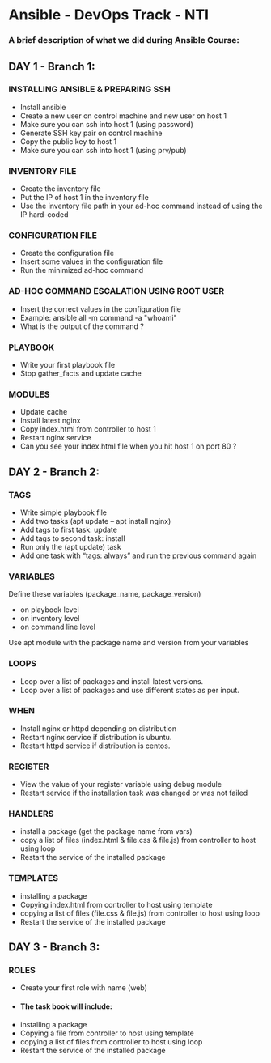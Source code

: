 
# Ansible - DevOps Track - NTI
### A brief description of what we did during Ansible Course:

## DAY 1 - Branch 1:
### INSTALLING ANSIBLE & PREPARING SSH
- Install ansible
- Create a new user on control machine and new user on host 1
- Make sure you can ssh into host 1 (using password)
- Generate SSH key pair on control machine
- Copy the public key to host 1
- Make sure you can ssh into host 1 (using prv/pub)
### INVENTORY FILE
- Create the inventory file
- Put the IP of host 1 in the inventory file
- Use the inventory file path in your ad-hoc command instead of using the IP hard-coded
### CONFIGURATION FILE
- Create the configuration file
- Insert some values in the configuration file
- Run the minimized ad-hoc command
### AD-HOC COMMAND ESCALATION USING ROOT USER
- Insert the correct values in the configuration file
- Example: ansible all -m command -a "whoami"
- What is the output of the command ?
### PLAYBOOK
- Write your first playbook file
- Stop gather_facts and update cache
### MODULES
- Update cache
- Install latest nginx
- Copy index.html from controller to host 1
- Restart nginx service
- Can you see your index.html file when you hit host 1 on port 80 ?

## DAY 2 - Branch 2:
### TAGS
- Write simple playbook file
- Add two tasks (apt update – apt install nginx)
- Add tags to first task: update
- Add tags to second task: install
- Run only the (apt update) task
- Add one task with “tags: always” and run the previous command again
### VARIABLES
Define these variables (package_name, package_version)
- on playbook level
- on inventory level
- on command line level

Use apt module with the package name and version from your variables
### LOOPS
- Loop over a list of packages and install latest versions.
- Loop over a list of packages and use different states as per input.
### WHEN
- Install nginx or httpd depending on distribution
- Restart nginx service if distribution is ubuntu.
- Restart httpd service if distribution is centos.
### REGISTER
- View the value of your register variable using debug module
- Restart service if the installation task was changed or was not failed
### HANDLERS
- install a package (get the package name from vars)
- copy a list of files (index.html & file.css & file.js) from controller to host using loop
- Restart the service of the installed package
### TEMPLATES
- installing a package
- Copying index.html from controller to host using template
- copying a list of files (file.css & file.js) from controller to host using loop
- Restart the service of the installed package





## DAY 3 - Branch 3:
### ROLES
- Create your first role with name (web)
- #### The task book will include:
- installing a package
- Copying a file from controller to host using template
- copying a list of files from controller to host using loop
- Restart the service of the installed package

